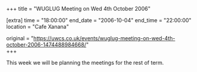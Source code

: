 +++
title = "WUGLUG Meeting on Wed 4th October 2006"

[extra]
time = "18:00:00"
end_date = "2006-10-04"
end_time = "22:00:00"
location = "Cafe Xanana"

original = "https://uwcs.co.uk/events/wuglug-meeting-on-wed-4th-october-2006-1474488984668/"    
+++

This week we will be planning the meetings for the rest of term.

